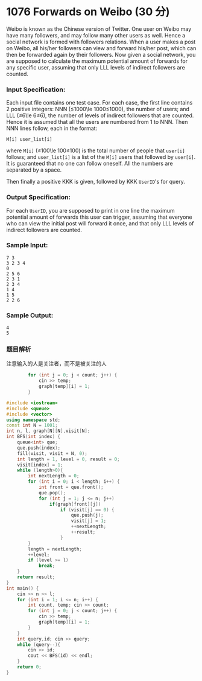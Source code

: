 # 1076 Forwards on Weibo (30 分)

Weibo is known as the Chinese version of Twitter. One user on Weibo may have many followers, and may follow many other users as well. Hence a social network is formed with followers relations. When a user makes a post on Weibo, all his/her followers can view and forward his/her post, which can then be forwarded again by their followers. Now given a social network, you are supposed to calculate the maximum potential amount of forwards for any specific user, assuming that only LLL levels of indirect followers are counted.

### Input Specification:

Each input file contains one test case. For each case, the first line contains 2 positive integers: NNN (≤1000\\le 1000≤1000), the number of users; and LLL (≤6\\le 6≤6), the number of levels of indirect followers that are counted. Hence it is assumed that all the users are numbered from 1 to NNN. Then NNN lines follow, each in the format:

    M[i] user_list[i]
    

where `M[i]` (≤100\\le 100≤100) is the total number of people that `user[i]` follows; and `user_list[i]` is a list of the `M[i]` users that followed by `user[i]`. It is guaranteed that no one can follow oneself. All the numbers are separated by a space.

Then finally a positive KKK is given, followed by KKK `UserID`'s for query.

### Output Specification:

For each `UserID`, you are supposed to print in one line the maximum potential amount of forwards this user can trigger, assuming that everyone who can view the initial post will forward it once, and that only LLL levels of indirect followers are counted.

### Sample Input:

    7 3
    3 2 3 4
    0
    2 5 6
    2 3 1
    2 3 4
    1 4
    1 5
    2 2 6
    

### Sample Output:

    4
    5

### 题目解析

注意输入的人是关注者，而不是被关注的人

```C++
		for (int j = 0; j < count; j++) {
			cin >> temp;
			graph[temp][i] = 1;
		}
```

```C++
#include <iostream>
#include <queue>
#include <vector>
using namespace std;
const int N = 1001;
int n, l, graph[N][N],visit[N];
int BFS(int index) {
	queue<int> que;
	que.push(index);
	fill(visit, visit + N, 0);
	int length = 1, level = 0, result = 0;
	visit[index] = 1;
	while (length>0){
		int nextLength = 0;
		for (int i = 0; i < length; i++) {
			int front = que.front();
			que.pop();
			for (int j = 1; j <= n; j++)
				if(graph[front][j])
					if (visit[j] == 0) {
						que.push(j);
						visit[j] = 1;
						++nextLength;
						++result;
					}
		}
		length = nextLength;
		++level;
		if (level >= l)
			break;
	}
	return result;
}
int main() {
	cin >> n >> l;
	for (int i = 1; i <= n; i++) {
		int count, temp; cin >> count;
		for (int j = 0; j < count; j++) {
			cin >> temp;
			graph[temp][i] = 1;
		}
	}
	int query,id; cin >> query;
	while (query--){
		cin >> id;
		cout << BFS(id) << endl;
	}
	return 0;
}
```